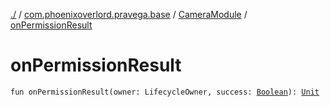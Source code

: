 [./](../../index.md) / [com.phoenixoverlord.pravega.base](../index.md) / [CameraModule](index.md) / [onPermissionResult](./on-permission-result.md)

# onPermissionResult

`fun onPermissionResult(owner: LifecycleOwner, success: `[`Boolean`](https://kotlinlang.org/api/latest/jvm/stdlib/kotlin/-boolean/index.html)`): `[`Unit`](https://kotlinlang.org/api/latest/jvm/stdlib/kotlin/-unit/index.html)